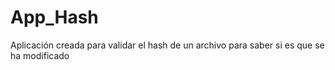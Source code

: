 # App_Hash
Aplicación creada para validar el hash de un archivo para saber si es que se ha modificado 
